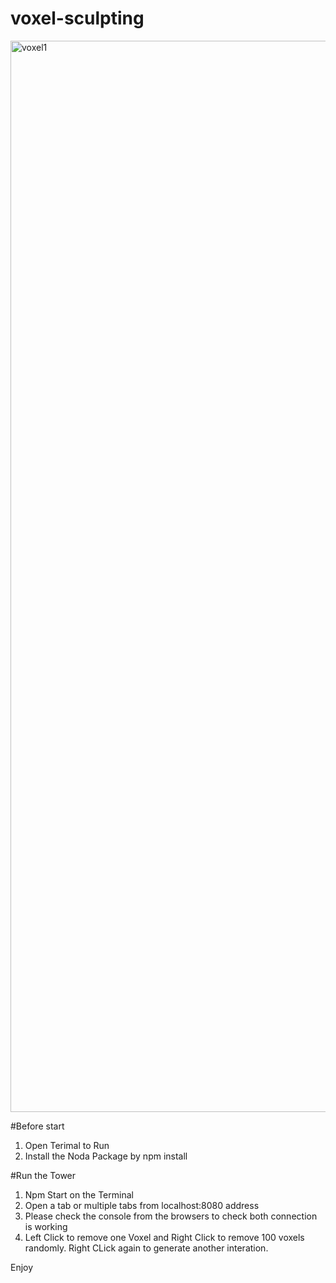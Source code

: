 # voxel-sculpting

<img width="1714" alt="voxel1" src="https://user-images.githubusercontent.com/91657408/178402483-5c9f0c1a-505a-4368-9066-cfd50d8ae438.png">

#Before start
1. Open Terimal to Run
2. Install the Noda Package by npm install

#Run the Tower
1. Npm Start on the Terminal
2. Open a tab or multiple tabs from localhost:8080 address
3. Please check the console from the browsers to check both connection is working
4. Left Click to remove one Voxel and Right Click to remove 100 voxels randomly. Right CLick again to generate another interation.


Enjoy
